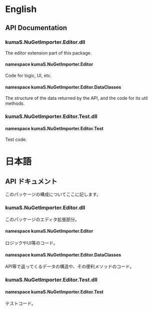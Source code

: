 # English

## API Documentation

### kumaS.NuGetImporter.Editor.dll

 The editor extension part of this package.

#### namespace kumaS.NuGetImporter.Editor

 Code for logic, UI, etc.

#### namespace kumaS.NuGetImporter.Editor.DataClasses

 The structure of the data returned by the API, and the code for its util methods.

### kumaS.NuGetImporter.Editor.Test.dll

#### namespace kumaS.NuGetImporter.Editor.Test

 Test code.

# 日本語

## API ドキュメント

 このパッケージの構成についてここに記します。

### kumaS.NuGetImporter.Editor.dll

 このパッケージのエディタ拡張部分。

#### namespace kumaS.NuGetImporter.Editor

 ロジックやUI等のコード。

#### namespace kumaS.NuGetImporter.Editor.DataClasses

 API等で返ってくるデータの構造や、その便利メソッドのコード。

### kumaS.NuGetImporter.Editor.Test.dll

#### namespace kumaS.NuGetImporter.Editor.Test

 テストコード。